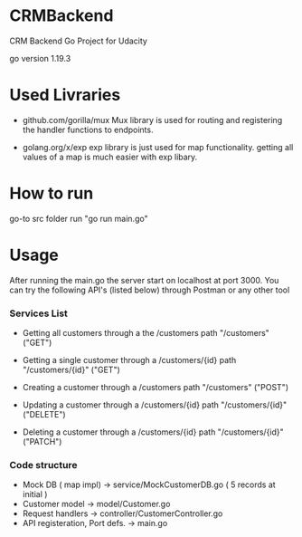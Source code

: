 # CRMBackend
CRM Backend Go Project for Udacity

go version 1.19.3

# Used Livraries

- github.com/gorilla/mux
    Mux library is used for routing and registering the handler functions to endpoints.

- golang.org/x/exp
    exp library is just used for map functionality. getting all values of a map is much easier with exp libary.

# How to run
go-to src folder
run "go run main.go" 

# Usage

After running the main.go the server start on localhost at port 3000.
You can try the following API's (listed below) through Postman or any other tool

### Services List

- Getting all customers through a the /customers path 
    "/customers" ("GET")

- Getting a single customer through a /customers/{id} path
    "/customers/{id}" ("GET")

-  Creating a customer through a /customers path 
    "/customers" ("POST")

-  Updating a customer through a /customers/{id} path 
    "/customers/{id}" ("DELETE")

- Deleting a customer through a /customers/{id} path
    "/customers/{id}" ("PATCH")

### Code structure
- Mock DB ( map impl) -> service/MockCustomerDB.go ( 5 records at initial )
- Customer model -> model/Customer.go
- Request handlers -> controller/CustomerController.go
- API registeration, Port defs. -> main.go

